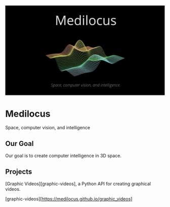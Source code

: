 ![logo](https://raw.githubusercontent.com/medilocus/medilocus.github.io/main/images/logo.jpg)

# Medilocus

Space, computer vision, and intelligence

## Our Goal

Our goal is to create computer intelligence in 3D space.

## Projects

[Graphic Videos][graphic-videos], a Python API for creating graphical videos.

[graphic-videos][https://medilocus.github.io/graphic_videos]
